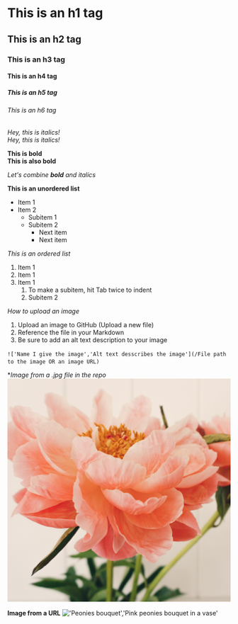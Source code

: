 # This is an h1 tag
## This is an h2 tag
### This is an h3 tag
#### This is an h4 tag
##### This is an h5 tag
###### This is an h6 tag

*Hey, this is italics!* <br/>
_Hey, this is italics!_

**This is bold** <br>
__This is also bold__

_Let's combine **bold** and italics_

**This is an unordered list**
* Item 1
* Item 2
  * Subitem 1
  * Subitem 2
    * Next item
    * Next item

*This is an ordered list*
1. Item 1
2. Item 1
3. Item 1
    1. To make a subitem, hit Tab twice to indent
    2. Subitem 2

*How to upload an image*
1. Upload an image to GitHub (Upload a new file)
2. Reference the file in your Markdown
3. Be sure to add an alt text description to your image

`!['Name I give the image','Alt text desscribes the image'](/File path to the image OR an image URL)`

**Image from a .jpg file in the repo*
!['Peony','Peony flower bloom'](/peony.jpg)

**Image from a URL**
!['Peonies bouquet','Pink peonies bouquet in a vase'](https://dy1yydbfzm05w.cloudfront.net/media/catalog/product/cache/39b52c4cabb46819553175347e38b212/f/a/famingo_peony_vase.jpg)

